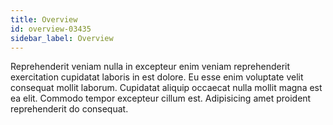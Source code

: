 ```yaml
---
title: Overview
id: overview-03435
sidebar_label: Overview
---
```


Reprehenderit veniam nulla in excepteur enim veniam reprehenderit exercitation cupidatat laboris in est dolore. Eu esse enim voluptate velit consequat mollit laborum. Cupidatat aliquip occaecat nulla mollit magna est ea elit. Commodo tempor excepteur cillum est. Adipisicing amet proident reprehenderit do consequat.

